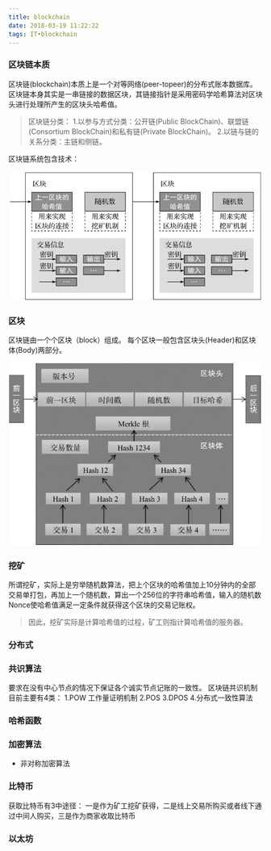 ```yaml
---
title: blockchain
date: 2018-03-19 11:22:22
tags: IT•blockchain
---
```


### 区块链本质
区块链(blockchain)本质上是一个对等网络(peer-topeer)的分布式账本数据库。 区块链本身其实是一串链接的数据区块，其链接指针是采用密码学哈希算法对区块头进行处理所产生的区块头哈希值。

> 区块链分类：
1.以参与方式分类：公开链(Public BlockChain)、联盟链(Consortium BlockChain)和私有链(Private BlockChain)。
2.以链与链的关系分类：主链和侧链。

区块链系统包含技术：

![区块链](../assets/img/blockchain.jpg)
### 区块

区块链由一个个区块（block）组成。 每个区块一般包含区块头(Header)和区块体(Body)两部分。

![区块结构](../assets/img/block_struct.jpg)

### 挖矿
所谓挖矿，实际上是穷举随机数算法，把上个区块的哈希值加上10分钟内的全部交易单打包，再加上一个随机数，算出一个256位的字符串哈希值，输入的随机数Nonce使哈希值满足一定条件就获得这个区块的交易记账权。
> 因此，挖矿实际是计算哈希值的过程，矿工则指计算哈希值的服务器。

### 分布式

### 共识算法

要求在没有中心节点的情况下保证各个诚实节点记账的一致性。
区块链共识机制目前主要有4类：
1.POW
工作量证明机制
2.POS
3.DPOS
4.分布式一致性算法

### 哈希函数

### 加密算法
* 非对称加密算法


### 比特币
获取比特币有3中途径： 一是作为矿工挖矿获得，二是线上交易所购买或者线下通过中间人购买，三是作为商家收取比特币

### 以太坊
